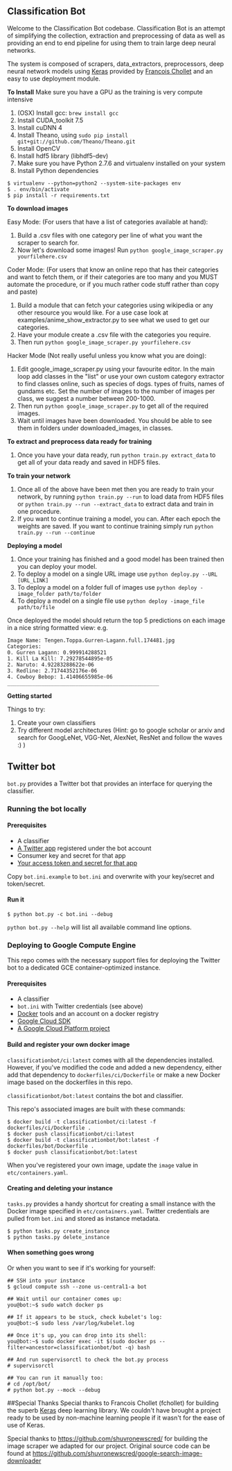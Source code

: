 **Classification Bot**
----------------------
Welcome to the Classification Bot codebase. Classification Bot is an attempt of simplifying the collection, extraction and preprocessing of data as well as providing an end to end pipeline for using them to train large deep neural networks.

The system is composed of scrapers, data_extractors, preprocessors, deep neural network models using [Keras](https://github.com/fchollet/keras) provided by [Francois Chollet](https://github.com/fchollet)  and an easy to use deployment module.

**To Install**
Make sure you have a GPU as the training is very compute intensive

1. (OSX) Install gcc: `brew install gcc`
2. Install CUDA_toolkit 7.5
3. Install cuDNN 4
4. Install Theano, using `sudo pip install git+git://github.com/Theano/Theano.git`
5. Install OpenCV
6. Install hdf5 library (libhdf5-dev)
7. Make sure you have Python 2.7.6 and virtualenv installed on your system
8. Install Python dependencies

```
$ virtualenv --python=python2 --system-site-packages env
$ . env/bin/activate
$ pip install -r requirements.txt
```

**To download images**

Easy Mode: (For users that have a list of categories available at hand):
  1. Build a .csv files with one category per line of what you want the scraper to search for.
  2. Now let's download some images! Run `python google_image_scraper.py yourfilehere.csv`

Coder Mode: (For users that know an online repo that has their categories and want to fetch them, or if their categories are too many and you MUST automate the procedure, or
if you much rather code stuff rather than copy and paste)
  1. Build a module that can fetch your categories using wikipedia or any other resource you would like. For a use case look at examples/anime_show_extractor.py to see what we used to get our categories.
  2. Have your module create a .csv file with the categories you require.
  3. Then run `python google_image_scraper.py yourfilehere.csv`

Hacker Mode (Not really useful unless you know what you are doing):
  1. Edit google_image_scraper.py using your favourite editor. In the main loop add classes in the "list" or use your own custom category extractor to find classes online, such as species of dogs.
  types of fruits, names of gundams etc. Set the number of images to the number of images per class, we suggest a number between 200-1000.
  2. Then run `python google_image_scraper.py` to get all of the required images.
  3. Wait until images have been downloaded. You should be able to see them in folders under downloaded_images, in classes.

**To extract and preprocess data ready for training**

1. Once you have your data ready, run `python train.py extract_data` to get all of your data ready and saved in HDF5 files.

**To train your network**

1. Once all of the above have been met then you are ready to train your network, by running `python train.py --run` to load data from HDF5 files or `python train.py --run --extract_data` to extract data and train in one procedure.
2. If you want to continue training a model, you can. After each epoch the weights are saved. If you want to continue training simply run `python train.py --run --continue`


**Deploying a model**

1. Once your training has finished and a good model has been trained then you can deploy your model.
2. To deploy a model on a single URL image use `python deploy.py --URL [URL_LINK]`
3. To deploy a model on a folder full of images use `python deploy -image_folder path/to/folder`
4. To deploy a model on a single file use `python deploy -image_file path/to/file`

Once deployed the model should return the top 5 predictions on each image in a nice string formatted view: e.g.

```
Image Name: Tengen.Toppa.Gurren-Lagann.full.174481.jpg
Categories:
0. Gurren Lagann: 0.999914288521
1. Kill La Kill: 7.29278544895e-05
2. Naruto: 4.92283288622e-06
3. Redline: 2.71744352176e-06
4. Cowboy Bebop: 1.41406655985e-06
_________________________________________________
```

**Getting started**

Things to try:

1. Create your own classifiers
2. Try different model architectures (Hint: go to google scholar or arxiv and search for GoogLeNet, VGG-Net, AlexNet, ResNet and follow the waves :) )

## Twitter bot

`bot.py` provides a Twitter bot that provides an interface for querying the classifier.

### Running the bot locally

#### Prerequisites

* A classifier
* [A Twitter app](https://apps.twitter.com/) registered under the bot account
* Consumer key and secret for that app
* [Your access token and secret for that app](https://dev.twitter.com/oauth/overview/application-owner-access-tokens)

Copy `bot.ini.example` to `bot.ini` and overwrite with your key/secret and token/secret.

#### Run it

```
$ python bot.py -c bot.ini --debug
```

`python bot.py --help` will list all available command line options.

### Deploying to Google Compute Engine

This repo comes with the necessary support files for deploying the Twitter bot
to a dedicated GCE container-optimized instance.

#### Prerequisites

* A classifier
* `bot.ini` with Twitter credentials (see above)
* [Docker](https://www.docker.com/) tools and an account on a docker registry
* [Google Cloud SDK](https://cloud.google.com/sdk/#Quick_Start)
* [A Google Cloud Platform project](https://cloud.google.com/compute/docs/linux-quickstart#set_up_a_google_cloud_platform_project)

#### Build and register your own docker image

`classificationbot/ci:latest` comes with all the dependencies installed.
However, if you've modified the code and added a new dependency,
either add that dependency to `dockerfiles/ci/Dockerfile` or make a new
Docker image based on the dockerfiles in this repo.

`classificationbot/bot:latest` contains the bot and classifier.

This repo's associated images are built with these commands:

```
$ docker build -t classificationbot/ci:latest -f dockerfiles/ci/Dockerfile .
$ docker push classificationbot/ci:latest
$ docker build -t classificationbot/bot:latest -f dockerfiles/bot/Dockerfile .
$ docker push classificationbot/bot:latest
```

When you've registered your own image, update the `image` value in `etc/containers.yaml`.

#### Creating and deleting your instance

`tasks.py` provides a handy shortcut for creating a small instance
with the Docker image specified in `etc/containers.yaml`.
Twitter credentials are pulled from `bot.ini` and stored as instance metadata.

```
$ python tasks.py create_instance
$ python tasks.py delete_instance
```

#### When something goes wrong

Or when you want to see if it's working for yourself:

```
## SSH into your instance
$ gcloud compute ssh --zone us-central1-a bot

## Wait until our container comes up:
you@bot:~$ sudo watch docker ps

## If it appears to be stuck, check kubelet's log:
you@bot:~$ sudo less /var/log/kubelet.log

## Once it's up, you can drop into its shell:
you@bot:~$ sudo docker exec -it $(sudo docker ps --filter=ancestor=classificationbot/bot -q) bash

## And run supervisorctl to check the bot.py process
# supervisorctl

## You can run it manually too:
# cd /opt/bot/
# python bot.py --mock --debug
```

##Special Thanks
Special thanks to Francois Chollet (fchollet) for building the superb [Keras](https://github.com/fchollet/keras) deep learning library.
We couldn't have brought a project ready to be used by non-machine learning people if it wasn't for the ease of use of Keras.

Special thanks to https://github.com/shuvronewscred/ for building the image scraper we adapted for our project.
Original source code can be found at https://github.com/shuvronewscred/google-search-image-downloader
